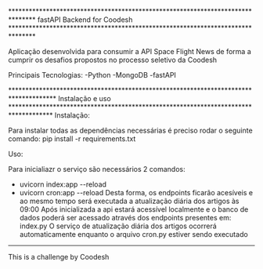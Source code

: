 ******************************************************************************* fastAPI Backend for Coodesh *******************************************************************************

Aplicação desenvolvida para consumir a API Space Flight News de forma a cumprir os desafios propostos no processo seletivo da Coodesh

Principais Tecnologias:
    -Python
    -MongoDB
    -fastAPI

************************************************************************************* Instalação e uso ************************************************************************************
Instalação:

Para instalar todas as dependências necessárias é preciso rodar o seguinte comando:
pip install -r requirements.txt

Uso:

Para inicialiazr o serviço são necessários 2 comandos: 
- uvicorn index:app --reload
- uvicorn cron:app --reload
Desta forma, os endpoints ficarão acesíveis e ao mesmo tempo será executada a atualização diária dos artigos às 09:00
Após inicializada a api estará acessível localmente e o banco de dados poderá ser acessado através dos endpoints presentes em: index.py
O serviço de atualização diária dos artigos ocorrerá automaticamente enquanto o arquivo cron.py estiver sendo executado

-------------------------------------------------------------------------------------------------------------------------------------------------------------------------------------------
This is a challenge by Coodesh